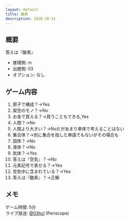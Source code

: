 ```yaml
---
layout: default
title: 酸素
description: 2020-10-31
---
```


## 概要

答えは『酸素』

- 推理側: m
- 出題側: 03
- オプション: なし

## ゲーム内容

1. 原子で構成？→Yes
2. 架空のモノ？→No
3. お金で買える？→買うこともできる,Yes
4. 人間？→No
5. 人間より大きい？→Noだがあまり単体で考えることはない
6. 集合体？→別に集合を指した単語でもないがその場合も
7. 固体？→No
8. 液体？→No
9. 気体？→Yes
10. 答えは『空気』？→No
11. 元素記号で表せる？→Yes
12. 空気中に含まれている？→Yes
13. 答えは『酸素』？→正解

## メモ

ゲーム時間: 5分  
ライブ放送: [@03hcl](https://www.periscope.tv/03hcl/1rmxPYyVMWLKN) (Periscope)
